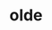 ---
category: 4-letters
denotation: null
name: olde
reference_link: https://www.etymonline.com/word/olde
root_language: null
root_name: null
title: olde
type: free
word_sums:
- respelling: olde
  sum: 'Olde + '
---